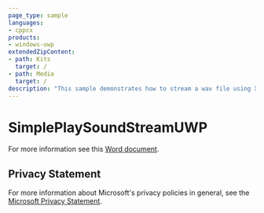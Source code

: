 ```yaml
---
page_type: sample
languages:
- cppcx
products:
- windows-uwp
extendedZipContent:
- path: Kits
  target: /
- path: Media
  target: /
description: "This sample demonstrates how to stream a wav file using XAudio2 in a Universal Windows Platform (UWP) app."
---
```


# SimplePlaySoundStreamUWP

For more information see this [Word document](https://github.com/microsoft/Xbox-ATG-Samples/blob/master/UWPSamples/Audio/SimplePlaySoundStreamUWP/Readme.docx).

## Privacy Statement

For more information about Microsoft's privacy policies in general, see the [Microsoft Privacy Statement](https://privacy.microsoft.com/privacystatement/).
